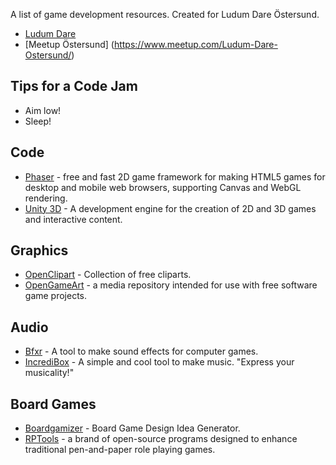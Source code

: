 A list of game development resources. Created for Ludum Dare Östersund.

* [Ludum Dare](http://ludumdare.com/)
* [Meetup Östersund] (https://www.meetup.com/Ludum-Dare-Ostersund/)

Tips for a Code Jam
-------------------
* Aim low!
* Sleep!

Code
----
* [Phaser](http://phaser.io/) -  free and fast 2D game framework for making HTML5 games for desktop and mobile web browsers, supporting Canvas and WebGL rendering.
* [Unity 3D](http://unity3d.com/) - A development engine for the creation of 2D and 3D games and interactive content.

Graphics
--------
* [OpenClipart](https://openclipart.org/) -  Collection of free cliparts. 
* [OpenGameArt](http://opengameart.org/) -  a media repository intended for use with free software game projects. 

Audio
-----
* [Bfxr](http://www.bfxr.net/) - A tool to make sound effects for computer games.
* [IncrediBox](http://www.incredibox.com/) - A simple and cool tool to make music. "Express your musicality!"

Board Games
-----------
* [Boardgamizer](http://www.boardgamizer.com/) - Board Game Design Idea Generator.
* [RPTools](http://www.rptools.net/) - a brand of open-source programs designed to enhance traditional pen-and-paper role playing games.